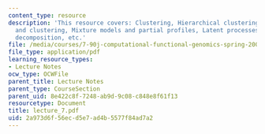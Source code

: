 ```yaml
---
content_type: resource
description: 'This resource covers: Clustering, Hierarchical clustering, Mixture models
  and clustering, Mixture models and partial profiles, Latent processes and matrix
  decomposition, etc.'
file: /media/courses/7-90j-computational-functional-genomics-spring-2005/2a973d6f56ecd5e7ad4b5577f84ad7a2_lecture_7.pdf
file_type: application/pdf
learning_resource_types:
- Lecture Notes
ocw_type: OCWFile
parent_title: Lecture Notes
parent_type: CourseSection
parent_uid: 8e422c8f-7248-ab9d-9c08-c848e8f61f13
resourcetype: Document
title: lecture_7.pdf
uid: 2a973d6f-56ec-d5e7-ad4b-5577f84ad7a2
---
```

